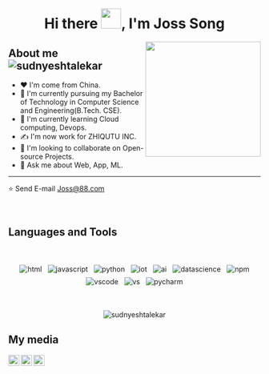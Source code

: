 
<h1 align="center">Hi there <img src="https://github.com/sudnyeshtalekar/sudnyeshtalekar/blob/master/Assets/Hi.gif" width="40px">, I'm Joss Song</h1>

<img align='right' src="https://media.giphy.com/media/M9gbBd9nbDrOTu1Mqx/giphy.gif" width="230">

<h2>About me &nbsp;&nbsp; <span align=""> <img src="https://komarev.com/ghpvc/?username=sudnyeshtalekar" alt="sudnyeshtalekar" /> </span></h2>

- ❤  I'm come from China.
- 🔭 I'm currently pursuing my Bachelor of Technology in Computer Science and Engineering(B.Tech. CSE).
- 🌱 I'm currently learning Cloud computing, Devops.
- ✍ I'm now work for ZHIQUTU INC.
- 👯 I'm looking to collaborate on Open-source Projects.
- 💬 Ask me about Web, App, ML.
---

⭐️ Send E-mail  <a href="https://www.google.com/gmail" target="_blank">Joss@88.com</a>

<br />

<h2>Languages and Tools</h2>

<br />
<p align="center">
 <img src="https://github.com/sudnyeshtalekar/sudnyeshtalekar/blob/master/Assets/html.svg" alt="html" style="vertical-align:top; margin:4px">
 <img src="https://github.com/sudnyeshtalekar/sudnyeshtalekar/blob/master/Assets/javascript.svg" alt="javascript" style="vertical-align:top; margin:4px">
 <img src="https://github.com/sudnyeshtalekar/sudnyeshtalekar/blob/master/Assets/python.svg" alt="python" style="vertical-align:top; margin:4px">
 <img src="https://github.com/sudnyeshtalekar/sudnyeshtalekar/blob/master/Assets/iot.svg" alt="iot" style="vertical-align:top; margin:4px">
 <img src="https://github.com/sudnyeshtalekar/sudnyeshtalekar/blob/master/Assets/ai.svg" alt="ai" style="vertical-align:top; margin:4px">
 <img src="https://github.com/sudnyeshtalekar/sudnyeshtalekar/blob/master/Assets/datascience.svg" alt="datascience" style="vertical-align:top; margin:4px">
 <img src="https://github.com/sudnyeshtalekar/sudnyeshtalekar/blob/master/Assets/npm.svg" alt="npm" style="vertical-align:top; margin:4px">
 <img src="https://github.com/sudnyeshtalekar/sudnyeshtalekar/blob/master/Assets/visualstudio_code.svg" alt="vscode" style="vertical-align:top; margin:4px">
 <img src="https://github.com/sudnyeshtalekar/sudnyeshtalekar/blob/master/Assets/visualstudio.svg" alt="vs" style="vertical-align:top; margin:4px">
 <img src="https://github.com/sudnyeshtalekar/sudnyeshtalekar/blob/master/Assets/jetbrains_pycharm.svg" alt="pycharm" style="vertical-align:top; margin:4px">
</p>
<br />

<p align="center"> <img src="https://github-readme-stats.vercel.app/api?username=JossSong&show_icons=true&theme=dark" alt="sudnyeshtalekar" /> 
</p>

<h2> My media </h2>

<a href="https://twitter.com/">
  <img align="left" alt="Sudnyesh's Twitter" width="22px" src="https://files.catbox.moe/58huqj.svg" />
</a>
<a href="https://linkedin.com/in/">
  <img align="left" alt="Sudnyesh's Linkdein" width="22px" src="https://files.catbox.moe/al40oz.svg" />
</a>
<a href="https://github.com/JossSong">
  <img align="left" alt="Sudnyesh's Github" width="22px" src="https://files.catbox.moe/29p6zd.svg" />
</a>
